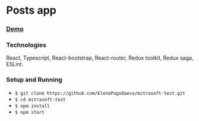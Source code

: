 # Posts app

### [Demo](https://elenapogodaeva.github.io/mitrasoft-test/)

### Technologies

React, Typescript, React-bootstrap, React-router, Redux toolkit, Redux saga, ESLint.

### Setup and Running

* `$ git clone https://github.com/ElenaPogodaeva/mitrasoft-test.git`
* `$ cd mitrasoft-test`
* `$ npm install`
* `$ npm start`